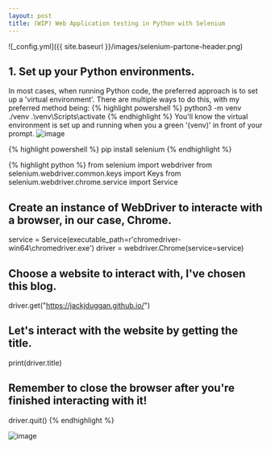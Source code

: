 ```yaml
---
layout: post
title: (WIP) Web Application testing in Python with Selenium
---
```


![_config.yml]({{ site.baseurl }}/images/selenium-partone-header.png)

## 1. Set up your Python environments.
In most cases, when running Python code, the preferred approach is to set up a 'virtual environment'. There are multiple ways to do this, with my preferred method being:
{% highlight powershell %}
python3 -m venv ./venv
.\venv\Scripts\activate
{% endhighlight %}
You'll know the virtual environment is set up and running when you a green '(venv)' in front of your prompt.
![image](https://github.com/user-attachments/assets/63dd6147-2fc3-4091-9f6d-c57d89be6be2)

{% highlight powershell %}
pip install selenium
{% endhighlight %}

{% highlight python %}
from selenium import webdriver
from selenium.webdriver.common.keys import Keys
from selenium.webdriver.chrome.service import Service

## Create an instance of WebDriver to interacte with a browser, in our case, Chrome.
service = Service(executable_path=r'chromedriver-win64\chromedriver.exe')
driver =  webdriver.Chrome(service=service)

## Choose a website to interact with, I've chosen this blog.
driver.get("https://jackjduggan.github.io/")

## Let's interact with the website by getting the title.
print(driver.title)

## Remember to close the browser after you're finished interacting with it!
driver.quit()
{% endhighlight %}

![image](https://github.com/user-attachments/assets/c8fcdc62-2a94-4f6e-943a-a19bbc224187)
